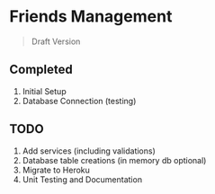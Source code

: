 # Friends Management

> Draft Version

## Completed
 1. Initial Setup
 2. Database Connection (testing)

## TODO
 1. Add services (including validations)
 2. Database table creations (in memory db optional)
 3. Migrate to Heroku
 4. Unit Testing and Documentation
